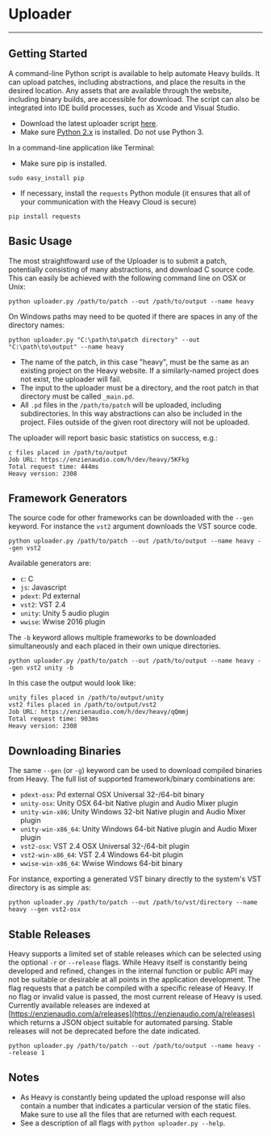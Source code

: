 # Uploader
---

## Getting Started
A command-line Python script is available to help automate Heavy builds. It can upload patches, including abstractions, and place the results in the desired location. Any assets that are available through the website, including binary builds, are accessible for download. The script can also be integrated into IDE build processes, such as Xcode and Visual Studio.

* Download the latest uploader script [here](https://enzienaudio.com/static/uploader.py).
* Make sure [Python 2.x](https://www.python.org/downloads/) is installed. Do not use Python 3.

In a command-line application like Terminal:

* Make sure pip is installed.

```
sudo easy_install pip
```

* If necessary, install the `requests` Python module (it ensures that all of your communication with the Heavy Cloud is secure) 

```
pip install requests
```



## Basic Usage
The most straightfoward use of the Uploader is to submit a patch, potentially consisting of many abstractions, and download C source code. This can easily be achieved with the following command line on OSX or Unix:

```
python uploader.py /path/to/patch --out /path/to/output --name heavy
```

On Windows paths may need to be quoted if there are spaces in any of the directory names:

```
python uploader.py "C:\path\to\patch directory" --out "C:\path\to\output" --name heavy
```

* The name of the patch, in this case "heavy", must be the same as an existing project on the Heavy website. If a similarly-named project does not exist, the uploader will fail.
* The input to the uploader must be a directory, and the root patch in that directory must be called `_main.pd`.
* All `.pd` files in the `/path/to/patch` will be uploaded, including subdirectories. In this way abstractions can also be included in the project. Files outside of the given root directory will not be uploaded.

The uploader will report basic basic statistics on success, e.g.:

```
c files placed in /path/to/output
Job URL: https://enzienaudio.com/h/dev/heavy/5KFkg
Total request time: 444ms
Heavy version: 2308
```

## Framework Generators
The source code for other frameworks can be downloaded with the `--gen` keyword. For instance the `vst2` argument downloads the VST source code.

```
python uploader.py /path/to/patch --out /path/to/output --name heavy --gen vst2
```

Available generators are:
* `c`: C
* `js`: Javascript
* `pdext`: Pd external
* `vst2`: VST 2.4
* `unity`: Unity 5 audio plugin
* `wwise`: Wwise 2016 plugin

The `-b` keyword allows multiple frameworks to be downloaded simultaneously and each placed in their own unique directories.

```
python uploader.py /path/to/patch --out /path/to/output --name heavy --gen vst2 unity -b
```

In this case the output would look like:
```
unity files placed in /path/to/output/unity
vst2 files placed in /path/to/output/vst2
Job URL: https://enzienaudio.com/h/dev/heavy/qQmmj
Total request time: 903ms
Heavy version: 2308
```

## Downloading Binaries
The same `--gen` (or `-g`) keyword can be used to download compiled binaries from Heavy. The full list of supported framework/binary combinations are:
* `pdext-osx`: Pd external OSX Universal 32-/64-bit binary
* `unity-osx`: Unity OSX 64-bit Native plugin and Audio Mixer plugin
* `unity-win-x86`: Unity Windows 32-bit Native plugin and Audio Mixer plugin
* `unity-win-x86_64`: Unity Windows 64-bit Native plugin and Audio Mixer plugin
* `vst2-osx`: VST 2.4 OSX Universal 32-/64-bit plugin
* `vst2-win-x86_64`: VST 2.4 Windows 64-bit plugin
* `wwise-win-x86_64`: Wwise Windows 64-bit binary

For instance, exporting a generated VST binary directly to the system's VST directory is as simple as:

```
python uploader.py /path/to/patch --out /path/to/vst/directory --name heavy --gen vst2-osx
```

## Stable Releases
Heavy supports a limited set of stable releases which can be selected using the optional `-r` or `--release` flags. While Heavy itself is constantly being developed and refined, changes in the internal function or public API may not be suitable or desirable at all points in the application development. The flag requests that a patch be compiled with a specific release of Heavy. If no flag or invalid value is passed, the most current release of Heavy is used. Currently available releases are indexed at [https://enzienaudio.com/a/releases](https://enzienaudio.com/a/releases) which returns a JSON object suitable for automated parsing. Stable releases will not be deprecated before the date indicated.

```
python uploader.py /path/to/patch --out /path/to/output --name heavy --release 1
```

## Notes
* As Heavy is constantly being updated the upload response will also contain a number that indicates a particular version of the static files. Make sure to use all the files that are returned with each request.
* See a description of all flags with `python uploader.py --help`.
